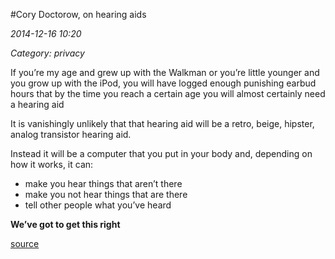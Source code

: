 #Cory Doctorow, on hearing aids

_2014-12-16 10:20_

_Category: privacy_

If you’re my age and grew up with the Walkman or you’re little younger and you grow up with the iPod, you will have logged enough punishing earbud hours that by the time you reach a certain age you will almost certainly need a hearing aid

It is vanishingly unlikely that that hearing aid will be a retro, beige, hipster, analog transistor hearing aid.

Instead it will be a computer that you put in your body and, depending on how it works, it can:

- make you hear things that aren’t there
- make you not hear things that are there
- tell other people what you’ve heard

**We’ve got to get this right**

[source](https://www.youtube.com/watch?v=4ZqodxGufR8)
